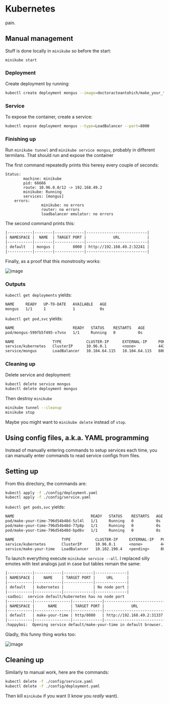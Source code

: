 # Kubernetes

pain.

## Manual management

Stuff is done locally in `minikube` so before the start:

`minikube start`

### Deployment

Create deployment by running:

```bash
kubectl create deployment mongus --image=doctoractoantohich/make_your_time:latest
```

### Service

To expose the container, create a service:

```bash
kubectl expose deployment mongus --type=LoadBalancer --port=8000
```

### Finishing up

Run `minikube tunnel` and `minikube service mongus`, probably in different termilans.
That should run and expose the container

The first command repeatedly prints this heresy every couple of seconds:

```
Status:
        machine: minikube
        pid: 66666
        route: 10.96.0.0/12 -> 192.168.49.2
        minikube: Running
        services: [mongus]
    errors:
                minikube: no errors
                router: no errors
                loadbalancer emulator: no errors

```

The second command prints this:

```txt
|-----------|--------|-------------|---------------------------|
| NAMESPACE |  NAME  | TARGET PORT |            URL            |
|-----------|--------|-------------|---------------------------|
| default   | mongus |        8000 | http://192.168.49.2:32241 |
|-----------|--------|-------------|---------------------------|
```

Finally, as a proof that this monstrosity works:

![image](https://user-images.githubusercontent.com/49134679/197895424-b2b02772-8b68-4afa-bf7f-9e27d82b4ad0.png)

### Outputs

`kubectl get deployments` yields:

```txt
NAME     READY   UP-TO-DATE   AVAILABLE   AGE
mongus   1/1     1            1           0s
```

`kubectl get pod,svc` yields:

```txt
NAME                          READY   STATUS    RESTARTS   AGE
pod/mongus-599fb5f495-v7vnx   1/1     Running   0          0s

NAME                 TYPE           CLUSTER-IP      EXTERNAL-IP     PORT(S)          AGE
service/kubernetes   ClusterIP      10.96.0.1       <none>          443/TCP          16y
service/mongus       LoadBalancer   10.104.64.115   10.104.64.115   8000:32241/TCP   0s
```

### Cleaning up

Delete service and deployment:

```bash
kubectl delete service mongus
kubectl delete deployment mongus
```

Then destroy `minikube`

```bash
minikube tunnel --cleanup
minikube stop
```

Maybe you might want to `minikube delete` instead of `stop`.

## Using config files, a.k.a. YAML programming

Instead of manually entering commands to setup services each time, you can manually enter commands to read service configs from files.

## Setting up

From this directory, the commands are:

```bash
kubectl apply -f ./config/deployment.yaml
kubectl apply -f ./config/service.yaml
```

`kubectl get pods,svc` yields:

```txt
NAME                                  READY   STATUS    RESTARTS   AGE
pod/make-your-time-796d54b48d-5zl4l   1/1     Running   0          0s
pod/make-your-time-796d54b48d-77p8p   1/1     Running   0          0s
pod/make-your-time-796d54b48d-bpd6v   1/1     Running   0          0s

NAME                     TYPE           CLUSTER-IP     EXTERNAL-IP   PORT(S)          AGE
service/kubernetes       ClusterIP      10.96.0.1      <none>        443/TCP          1.7sg
service/make-your-time   LoadBalancer   10.102.190.4   <pending>     8080:31337/TCP   0s
```

To launch everything execute `minikube service --all`.
I replaced silly emotes with text analogs just in case but tables remain the same:

```txt
|-----------|------------|-------------|--------------|
| NAMESPACE |    NAME    | TARGET PORT |     URL      |
|-----------|------------|-------------|--------------|
| default   | kubernetes |             | No node port |
|-----------|------------|-------------|--------------|
:sadboi:  service default/kubernetes has no node port
|-----------|----------------|-------------|---------------------------|
| NAMESPACE |      NAME      | TARGET PORT |            URL            |
|-----------|----------------|-------------|---------------------------|
| default   | make-your-time | http/8080   | http://192.168.49.2:31337 |
|-----------|----------------|-------------|---------------------------|
:happyboi:  Opening service default/make-your-time in default browser...
```

Gladly, this funny thing works too:

![image](https://user-images.githubusercontent.com/49134679/197900125-c19ae32a-275a-48ec-8db1-2bcdb51b249b.png)

## Cleaning up

Similarly to manual work, here are the commands:

```bash
kubectl delete -f ./config/service.yaml
kubectl delete -f ./config/deployment.yaml
```

Then kill `minikube` if you want (I know you *really* want).
